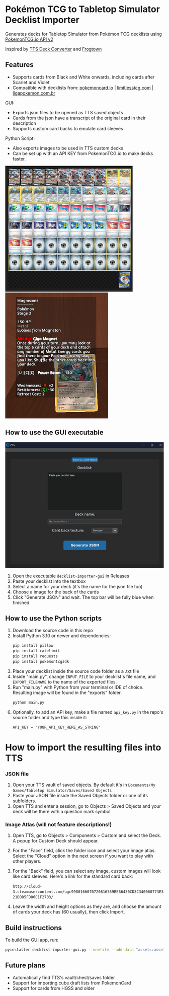 # Pokémon TCG to Tabletop Simulator Decklist Importer

Generates decks for Tabletop Simulator from Pokémon TCG decklists using [PokemonTCG.io API v2](https://pokemontcg.io/)

Inspired by [TTS Deck Converter](https://github.com/jeandeaual/tts-deckconverter) and [Frogtown](https://www.frogtown.me/)

## Features
- Supports cards from Black and White onwards, including cards after Scarlet and Violet
- Compatible with decklists from: [pokemoncard.io](https://pokemoncard.io) | [limitlesstcg.com](https://limitlesstcg.com) | [ligapokemon.com.br](https://ligapokemon.com.br) 

GUI:
- Exports json files to be opened as TTS saved objects
- Cards from the json have a transcript of the original card in their description
- Supports custom card backs to emulate card sleeves

Python Script:
- Also exports images to be used in TTS custom decks
- Can be set up with an API KEY from PokemonTCG.io to make decks faster.


<img src="https://github.com/NatePlays95/ptcg-tts-decklist-importer/blob/main/readme_image_1.jpeg?raw=true" height="400"><img src="https://github.com/NatePlays95/ptcg-tts-decklist-importer/blob/main/readme_image_2.jpeg?raw=true" height="400">

## How to use the GUI executable
<img src="https://github.com/NatePlays95/ptcg-tts-decklist-importer/blob/main/readme_image_3.png?raw=true" height="400">

1. Open the executable ``decklist-importer-gui`` in Releases
2. Paste your decklist into the textbox
3. Select a name for your deck (it's the name for the json file too)
4. Choose a image for the back of the cards
5. Click "Generate JSON" and wait. The top bar will be fully blue when finished.

## How to use the Python scripts
1. Download the source code in this repo
2. Install Python 3.10 or newer and dependencies:
    ```sh
    pip install pillow
    pip install ratelimit
    pip install requests
    pip install pokemontcgsdk
    ```
3. Place your decklist inside the source code folder as a .txt file
4. Inside "main.py", change ``INPUT_FILE`` to your decklist's file name, and ``EXPORT_FILENAME`` to the name of the exported files.
5. Run "main.py" with Python from your terminal or IDE of choice. Resulting image will be found in the "exports" folder.
    ```sh
    python main.py
    ```
6. Optionally, to add an API key, make a file named ``api_key.py`` in the repo's source folder and type this inside it:
    ```txt
    API_KEY = "YOUR_API_KEY_HERE_AS_STRING"
    ```

# How to import the resulting files into TTS
### JSON file
1. Open your TTS vault of saved objects. By default it's in ``Documents/My Games/Tabletop Simulator/Saves/Saved Objects``
2. Paste your JSON file inside the Saved Objects folder or one of its subfolders.
3. Open TTS and enter a session, go to Objects > Saved Objects and your deck will be there with a question mark symbol.
### Image Atlas (will not feature descriptions!)
1. Open TTS, go to Objects > Components > Custom and select the Deck. A popup for Custom Deck should appear.
2. For the "Face" field, click the folder icon and select your image atlas. Select the "Cloud" option in the next screen if you want to play with other players.
3. For the "Back" field, you can select any image, custom images will look like card sleeves. Here's a link for the standard card back:
    
    ``http://cloud-3.steamusercontent.com/ugc9980166070720616559BE66430CD3C340060773E321DDD5FD86C1F2703/``
4. Leave the width and height options as they are, and choose the amount of cards your deck has (60 usually), then click Import.

## Build instructions
To build the GUI app, run:
```sh
pyinstaller decklist-importer-gui.py --onefile --add-data "assets:assets"
```

## Future plans
- Automatically find TTS's vault/chest/saves folder
- Support for importing cube draft lists from PokemonCard
- Support for cards from HGSS and older
